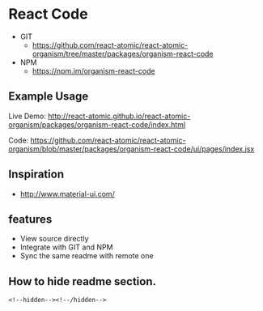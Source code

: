 React Code 
===============
<!--hidden-->
   * GIT
      * https://github.com/react-atomic/react-atomic-organism/tree/master/packages/organism-react-code 
   * NPM
      * https://npm.im/organism-react-code

## Example Usage
Live Demo:
http://react-atomic.github.io/react-atomic-organism/packages/organism-react-code/index.html

Code:
https://github.com/react-atomic/react-atomic-organism/blob/master/packages/organism-react-code/ui/pages/index.jsx

## Inspiration
   * http://www.material-ui.com/
<!--/hidden-->

## features
   * View source directly
   * Integrate with GIT and NPM
   * Sync the same readme with remote one

## How to hide readme section.
```
<!--hidden--><!--/hidden-->
```





